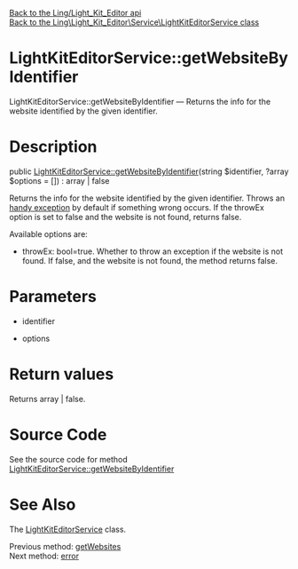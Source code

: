 [Back to the Ling/Light_Kit_Editor api](https://github.com/lingtalfi/Light_Kit_Editor/blob/master/doc/api/Ling/Light_Kit_Editor.md)<br>
[Back to the Ling\Light_Kit_Editor\Service\LightKitEditorService class](https://github.com/lingtalfi/Light_Kit_Editor/blob/master/doc/api/Ling/Light_Kit_Editor/Service/LightKitEditorService.md)


LightKitEditorService::getWebsiteByIdentifier
================



LightKitEditorService::getWebsiteByIdentifier — Returns the info for the website identified by the given identifier.




Description
================


public [LightKitEditorService::getWebsiteByIdentifier](https://github.com/lingtalfi/Light_Kit_Editor/blob/master/doc/api/Ling/Light_Kit_Editor/Service/LightKitEditorService/getWebsiteByIdentifier.md)(string $identifier, ?array $options = []) : array | false




Returns the info for the website identified by the given identifier.
Throws an [handy exception](https://github.com/lingtalfi/TheBar/blob/master/discussions/handy-exception.md) by default if something wrong occurs.
If the throwEx option is set to false and the website is not found, returns false.


Available options are:
- throwEx: bool=true. Whether to throw an exception if the website is not found.
     If false, and the website is not found, the method returns false.




Parameters
================


- identifier

    

- options

    


Return values
================

Returns array | false.








Source Code
===========
See the source code for method [LightKitEditorService::getWebsiteByIdentifier](https://github.com/lingtalfi/Light_Kit_Editor/blob/master/Service/LightKitEditorService.php#L274-L291)


See Also
================

The [LightKitEditorService](https://github.com/lingtalfi/Light_Kit_Editor/blob/master/doc/api/Ling/Light_Kit_Editor/Service/LightKitEditorService.md) class.

Previous method: [getWebsites](https://github.com/lingtalfi/Light_Kit_Editor/blob/master/doc/api/Ling/Light_Kit_Editor/Service/LightKitEditorService/getWebsites.md)<br>Next method: [error](https://github.com/lingtalfi/Light_Kit_Editor/blob/master/doc/api/Ling/Light_Kit_Editor/Service/LightKitEditorService/error.md)<br>

